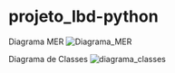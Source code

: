 # projeto_lbd-python
Diagrama  MER
![Diagrama_MER](https://user-images.githubusercontent.com/83892475/193742069-f833d422-cfa8-4be2-8d85-2d9f5e6515d4.jpg)


Diagrama de Classes
![diagrama_classes](https://user-images.githubusercontent.com/83892475/193741640-61cff907-fa89-434f-97de-d2e51e44bcf6.jpg)
